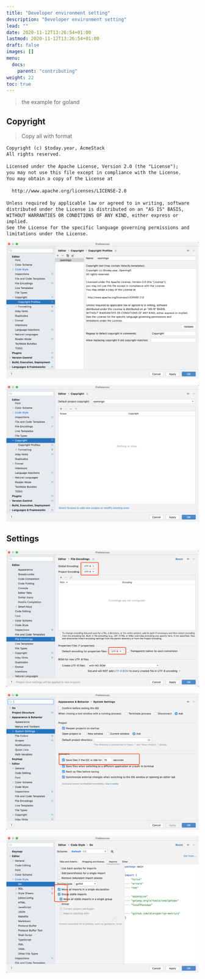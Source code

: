 ```yaml
---
title: "Developer environment setting"
description: "Developer environment setting"
lead: ""
date: 2020-11-12T13:26:54+01:00
lastmod: 2020-11-12T13:26:54+01:00
draft: false
images: []
menu:
  docs:
    parent: "contributing"
weight: 22
toc: true
---
```


> the example for goland  

## Copyright

> Copy all with format

```
Copyright (c) $today.year, AcmeStack
All rights reserved.

Licensed under the Apache License, Version 2.0 (the "License");
you may not use this file except in compliance with the License.
You may obtain a copy of the License at

  http://www.apache.org/licenses/LICENSE-2.0

Unless required by applicable law or agreed to in writing, software
distributed under the License is distributed on an "AS IS" BASIS,
WITHOUT WARRANTIES OR CONDITIONS OF ANY KIND, either express or implied.
See the License for the specific language governing permissions and
limitations under the License.
```

![Set Copyright](copyright0.jpg)

![Default Copyright](copyright1.jpg)

## Settings

![File Encoding](file-encoding.png)

![Auto Save](image-20220510221202239.png)

![Go Code Style](image-20220510221300999.png)
